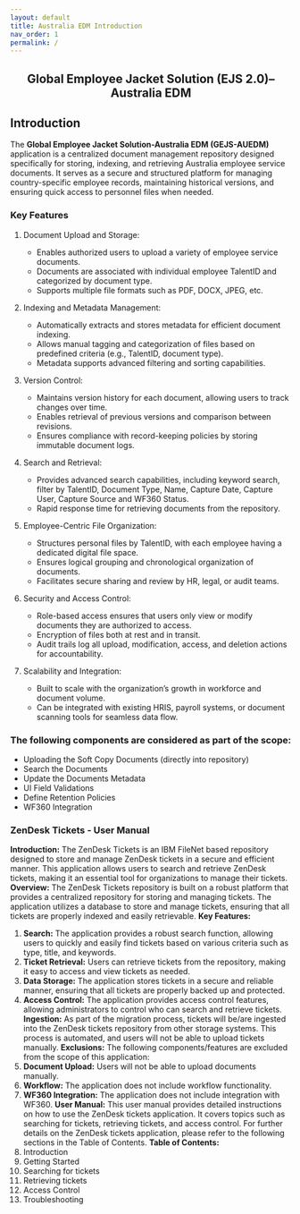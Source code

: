 ```yaml
---
layout: default
title: Australia EDM Introduction
nav_order: 1
permalink: /
---
```

## <center>Global Employee Jacket Solution (EJS 2.0)–Australia EDM</center>
## Introduction

The **Global Employee Jacket Solution-Australia EDM (GEJS-AUEDM)** application is a centralized document management repository designed specifically for storing, indexing, and retrieving Australia employee service documents. It serves as a secure and structured platform for managing country-specific employee records, maintaining historical versions, and ensuring quick access to personnel files when needed.

### Key Features

1. Document Upload and Storage:
    - Enables authorized users to upload a variety of employee service documents.
    - Documents are associated with individual employee TalentID and categorized by document type.
    - Supports multiple file formats such as PDF, DOCX, JPEG, etc.

2. Indexing and Metadata Management:
    - Automatically extracts and stores metadata for efficient document indexing.
    - Allows manual tagging and categorization of files based on predefined criteria (e.g., TalentID, document type).
    - Metadata supports advanced filtering and sorting capabilities.

3. Version Control:
    - Maintains version history for each document, allowing users to track changes over time.
    - Enables retrieval of previous versions and comparison between revisions.
    - Ensures compliance with record-keeping policies by storing immutable document logs.

4. Search and Retrieval:
    - Provides advanced search capabilities, including keyword search, filter by TalentID, Document Type, Name, Capture Date, Capture User, Capture Source and WF360 Status.
    - Rapid response time for retrieving documents from the repository.

5. Employee-Centric File Organization:
    - Structures personal files by TalentID, with each employee having a dedicated digital file space.
    - Ensures logical grouping and chronological organization of documents.
    - Facilitates secure sharing and review by HR, legal, or audit teams.

6. Security and Access Control:
    - Role-based access ensures that users only view or modify documents they are authorized to access.
    - Encryption of files both at rest and in transit.
    - Audit trails log all upload, modification, access, and deletion actions for accountability.

7. Scalability and Integration:
    - Built to scale with the organization’s growth in workforce and document volume.
    - Can be integrated with existing HRIS, payroll systems, or document scanning tools for seamless data flow.

### The following components are considered as part of the scope:
 - Uploading the Soft Copy Documents (directly into repository)
 - Search the Documents
 - Update the Documents Metadata
 - UI Field Validations
 - Define Retention Policies
 - WF360 Integration

### ZenDesk Tickets - User Manual
**Introduction:**
The ZenDesk Tickets is an IBM FileNet based repository designed to store and manage ZenDesk tickets in a secure and efficient manner. This application allows users to search and retrieve ZenDesk tickets, making it an essential tool for organizations to manage their tickets.
**Overview:**
The ZenDesk Tickets repository is built on a robust platform that provides a centralized repository for storing and managing tickets. The application utilizes a database to store and manage tickets, ensuring that all tickets are properly indexed and easily retrievable.
**Key Features:**
1. **Search:** The application provides a robust search function, allowing users to quickly and easily find tickets based on various criteria such as type, title, and keywords.
2. **Ticket Retrieval:** Users can retrieve tickets from the repository, making it easy to access and view tickets as needed.
3. **Data Storage:** The application stores tickets in a secure and reliable manner, ensuring that all tickets are properly backed up and protected.
4. **Access Control:** The application provides access control features, allowing administrators to control who can search and retrieve tickets.
**Ingestion:**
As part of the migration process, tickets will be/are ingested into the ZenDesk tickets repository from other storage systems. This process is automated, and users will not be able to upload tickets manually.
**Exclusions:**
The following components/features are excluded from the scope of this application:
1. **Document Upload:** Users will not be able to upload documents manually.
2. **Workflow:** The application does not include workflow functionality.
3. **WF360 Integration:** The application does not include integration with WF360.
**User Manual:**
This user manual provides detailed instructions on how to use the ZenDesk tickets application. It covers topics such as searching for tickets, retrieving tickets, and access control.
For further details on the ZenDesk tickets application, please refer to the following sections in the Table of Contents.
**Table of Contents:**
1. Introduction
2. Getting Started
3. Searching for tickets
4. Retrieving tickets
5. Access Control
6. Troubleshooting

